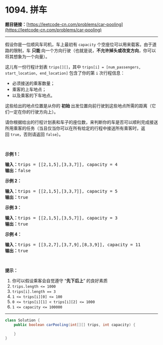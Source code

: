 # 1094. 拼车

**题目链接：**[https://leetcode-cn.com/problems/car-pooling](https://leetcode-cn.com/problems/car-pooling)

---

<div class="content__1Y2H">
 <div class="notranslate">
  <p>假设你是一位顺风车司机，车上最初有&nbsp;<code>capacity</code>&nbsp;个空座位可以用来载客。由于道路的限制，车&nbsp;<strong>只能&nbsp;</strong>向一个方向行驶（也就是说，<strong>不允许掉头或改变方向</strong>，你可以将其想象为一个向量）。</p> 
  <p>这儿有一份行程计划表&nbsp;<code>trips[][]</code>，其中&nbsp;<code>trips[i] = [num_passengers, start_location, end_location]</code>&nbsp;包含了你的第 <code>i</code>&nbsp;次行程信息：</p> 
  <ul> 
   <li>必须接送的乘客数量；</li> 
   <li>乘客的上车地点；</li> 
   <li>以及乘客的下车地点。</li> 
  </ul> 
  <p>这些给出的地点位置是从你的&nbsp;<strong>初始&nbsp;</strong>出发位置向前行驶到这些地点所需的距离（它们一定在你的行驶方向上）。</p> 
  <p>请你根据给出的行程计划表和车子的座位数，来判断你的车是否可以顺利完成接送所用乘客的任务（当且仅当你可以在所有给定的行程中接送所有乘客时，返回&nbsp;<code>true</code>，否则请返回 <code>false</code>）。</p> 
  <p>&nbsp;</p> 
  <p><strong>示例 1：</strong></p> 
  <pre class="language-text"><strong>输入：</strong>trips = [[2,1,5],[3,3,7]], capacity = 4
<strong>输出：</strong>false
</pre> 
  <p><strong>示例 2：</strong></p> 
  <pre class="language-text"><strong>输入：</strong>trips = [[2,1,5],[3,3,7]], capacity = 5
<strong>输出：</strong>true
</pre> 
  <p><strong>示例 3：</strong></p> 
  <pre class="language-text"><strong>输入：</strong>trips = [[2,1,5],[3,5,7]], capacity = 3
<strong>输出：</strong>true
</pre> 
  <p><strong>示例 4：</strong></p> 
  <pre class="language-text"><strong>输入：</strong>trips = [[3,2,7],[3,7,9],[8,3,9]], capacity = 11
<strong>输出：</strong>true
</pre> 
  <p>&nbsp;</p> 
  <p><strong>提示：</strong></p> 
  <ol> 
   <li>你可以假设乘客会自觉遵守 “<strong>先下后上</strong>” 的良好素质</li> 
   <li><code>trips.length &lt;= 1000</code></li> 
   <li><code>trips[i].length == 3</code></li> 
   <li><code>1 &lt;= trips[i][0] &lt;= 100</code></li> 
   <li><code>0 &lt;= trips[i][1] &lt; trips[i][2] &lt;= 1000</code></li> 
   <li><code>1 &lt;=&nbsp;capacity &lt;= 100000</code></li> 
  </ol> 
 </div>
</div>

---

```java
class Solution {
    public boolean carPooling(int[][] trips, int capacity) {
        
    }
}
```